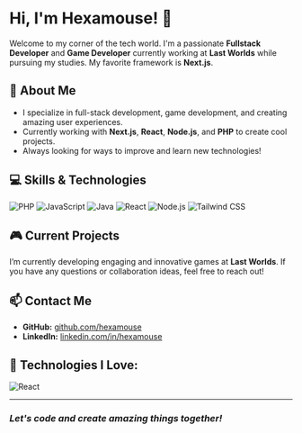 # Hi, I'm Hexamouse! 👋

Welcome to my corner of the tech world. I'm a passionate **Fullstack Developer** and **Game Developer** currently working at **Last Worlds** while pursuing my studies. My favorite framework is **Next.js**.

## 🚀 About Me
- I specialize in full-stack development, game development, and creating amazing user experiences.
- Currently working with **Next.js**, **React**, **Node.js**, and **PHP** to create cool projects.
- Always looking for ways to improve and learn new technologies!

## 💻 Skills & Technologies
![PHP](https://img.shields.io/badge/-PHP-black?logo=php&logoColor=white)
![JavaScript](https://img.shields.io/badge/-JavaScript-yellow?logo=javascript&logoColor=black)
![Java](https://img.shields.io/badge/-Java-red?logo=java&logoColor=white)
![React](https://img.shields.io/badge/-React.js-blue?logo=react&logoColor=white)
![Node.js](https://img.shields.io/badge/-Node.js-green?logo=node.js&logoColor=white)
![Tailwind CSS](https://img.shields.io/badge/-Tailwind%20CSS-blue?logo=tailwindcss&logoColor=white)

## 🎮 Current Projects
I’m currently developing engaging and innovative games at **Last Worlds**. If you have any questions or collaboration ideas, feel free to reach out!

## 📫 Contact Me
- **GitHub:** [github.com/hexamouse](https://github.com/hexamouse)
- **LinkedIn:** [linkedin.com/in/hexamouse](https://www.linkedin.com/in/hexamouse)

## 🤖 Technologies I Love:
![React](https://skillicons.dev/icons?i=react,vue,angular,tailwindcss,python,nodejs,javascript,html,css)

---
### *Let's code and create amazing things together!*
